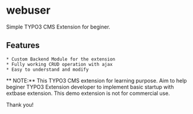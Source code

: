# webuser
Simple TYPO3 CMS Extension for beginer.

## Features ##
   
    * Custom Backend Module for the extension
    * Fully working CRUD operation with ajax
    * Easy to understand and modify
    
** NOTE:** This TYPO3 CMS extension for learning purpose. Aim to help beginer TYPO3 Extension developer to implement basic startup with extbase 
extension. This demo extension is not for commercial use.

Thank you!
